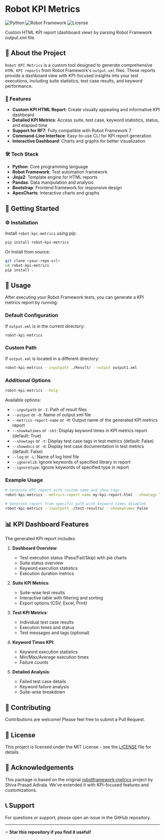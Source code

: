 # Robot KPI Metrics

![Python](https://img.shields.io/badge/Python-3.6+-blue.svg)
![Robot Framework](https://img.shields.io/badge/Robot%20Framework-4.0+-orange.svg)
![License](https://img.shields.io/badge/License-MIT-green.svg)

Custom HTML KPI report (dashboard view) by parsing Robot Framework output.xml file.

## 🌟 About the Project

`Robot KPI Metrics` is a custom tool designed to generate comprehensive `HTML KPI reports` from Robot Framework's `output.xml` files. These reports provide a dashboard view with KPI-focused insights into your test executions, including suite statistics, test case results, and keyword performance.

### 🎯 Features

- **Custom KPI HTML Report**: Create visually appealing and informative KPI dashboard
- **Detailed KPI Metrics**: Access suite, test case, keyword statistics, status, and elapsed time
- **Support for RF7**: Fully compatible with Robot Framework 7
- **Command-Line Interface**: Easy-to-use CLI for KPI report generation
- **Interactive Dashboard**: Charts and graphs for better visualization

### 🛠️ Tech Stack

- **Python**: Core programming language
- **Robot Framework**: Test automation framework
- **Jinja2**: Template engine for HTML reports
- **Pandas**: Data manipulation and analysis
- **Bootstrap**: Frontend framework for responsive design
- **ApexCharts**: Interactive charts and graphs

## 🧰 Getting Started

### ⚙️ Installation

Install `robot-kpi-metrics` using pip:

```bash
pip install robot-kpi-metrics
```

Or install from source:

```bash
git clone <your-repo-url>
cd robot-kpi-metrics
pip install .
```

## 👀 Usage

After executing your Robot Framework tests, you can generate a KPI metrics report by running:

### Default Configuration
If `output.xml` is in the current directory:

```bash
robot-kpi-metrics
```

### Custom Path
If `output.xml` is located in a different directory:

```bash
robot-kpi-metrics --inputpath ./Result/ --output output1.xml
```

### Additional Options

```bash
robot-kpi-metrics --help
```

Available options:
- `--inputpath` or `-I`: Path of result files
- `--output` or `-O`: Name of output.xml file
- `--metrics-report-name` or `-M`: Output name of the generated KPI metrics report
- `--showkwtimes` or `-skt`: Display keyword times in KPI metrics report (default: True)
- `--showtags` or `-t`: Display test case tags in test metrics (default: False)
- `--showdocs` or `-d`: Display test case documentation in test metrics (default: False)
- `--log` or `-L`: Name of log.html file
- `--ignorelib`: Ignore keywords of specified library in report
- `--ignoretype`: Ignore keywords of specified type in report

### Example Usage

```bash
# Generate KPI report with custom name and show tags
robot-kpi-metrics --metrics-report-name my-kpi-report.html --showtags True

# Generate report from specific path with keyword times disabled
robot-kpi-metrics --inputpath ./test-results/ --showkwtimes False
```

## 📊 KPI Dashboard Features

The generated KPI report includes:

1. **Dashboard Overview**:
   - Test execution status (Pass/Fail/Skip) with pie charts
   - Suite status overview
   - Keyword execution statistics
   - Execution duration metrics

2. **Suite KPI Metrics**:
   - Suite-wise test results
   - Interactive table with filtering and sorting
   - Export options (CSV, Excel, Print)

3. **Test KPI Metrics**:
   - Individual test case results
   - Execution times and status
   - Test messages and tags (optional)

4. **Keyword Times KPI**:
   - Keyword execution statistics
   - Min/Max/Average execution times
   - Failure counts

5. **Detailed Analysis**:
   - Failed test case details
   - Keyword failure analysis
   - Suite-wise breakdown

## 🤝 Contributing

Contributions are welcome! Please feel free to submit a Pull Request.

## 📝 License

This project is licensed under the MIT License - see the [LICENSE](LICENSE) file for details.

## 🙏 Acknowledgements

This package is based on the original [robotframework-metrics](https://github.com/adiralashiva8/robotframework-metrics) project by Shiva Prasad Adirala. We've extended it with KPI-focused features and customizations.

## 📞 Support

For questions or support, please open an issue in the GitHub repository.

---

⭐ **Star this repository if you find it useful!**
